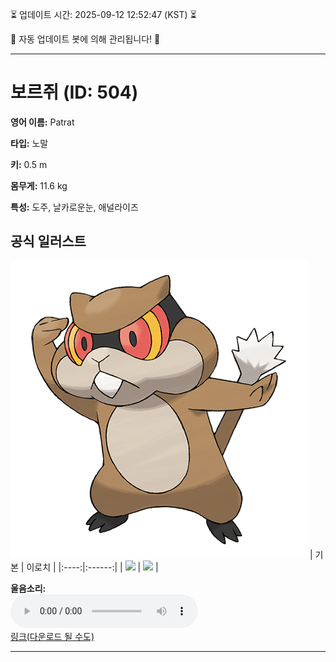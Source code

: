 
⏳ 업데이트 시간: 2025-09-12 12:52:47 (KST) ⏳

🤖 자동 업데이트 봇에 의해 관리됩니다! 🤖

---

# 보르쥐 (ID: 504)
**영어 이름:** Patrat

**타입:** 노말

**키:** 0.5 m

**몸무게:** 11.6 kg

**특성:** 도주, 날카로운눈, 애널라이즈

## 공식 일러스트
![](https://raw.githubusercontent.com/PokeAPI/sprites/master/sprites/pokemon/other/official-artwork/504.png)
| 기본 | 이로치 |
|:----:|:------:|
| <img src="http://play.pokemonshowdown.com/sprites/ani/patrat.gif" width="200"> | <img src="http://play.pokemonshowdown.com/sprites/ani-shiny/patrat.gif" width="200"> |

**울음소리:**<br><audio controls src="https://raw.githubusercontent.com/PokeAPI/cries/main/cries/pokemon/latest/504.ogg"></audio><br> [링크(다운로드 될 수도)](https://raw.githubusercontent.com/PokeAPI/cries/main/cries/pokemon/latest/504.ogg)


---
